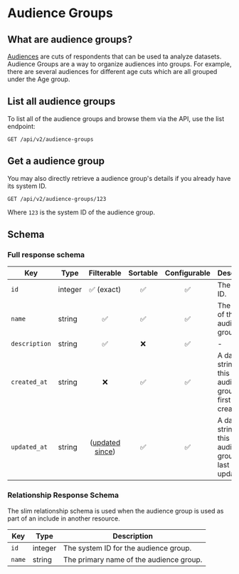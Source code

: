 # Audience Groups

## What are audience groups?

[Audiences](audiences.md) are cuts of respondents that can be used ta analyze datasets. Audience Groups are a way to
organize audiences into groups. For example, there are several audiences for different age cuts which are all grouped
under the Age group.

## List all audience groups

To list all of the audience groups and browse them via the API, use the list endpoint:

```http request
GET /api/v2/audience-groups
```

## Get a audience group

You may also directly retrieve a audience group's details if you already have its system ID.

```http request
GET /api/v2/audience-groups/123
```

Where `123` is the system ID of the audience group.

## Schema

### Full response schema

| Key           | Type    |                Filterable                 |      Sortable      |    Configurable    | Description                                                   |
|---------------|---------|:-----------------------------------------:|:------------------:|:------------------:|---------------------------------------------------------------|
| `id`          | integer |        :white_check_mark: (exact)         | :white_check_mark: | :white_check_mark: | The system ID.                                                |
| `name`        | string  |            :white_check_mark:             | :white_check_mark: | :white_check_mark: | The name of the audience group.                               |
| `description` | string  |            :white_check_mark:             |        :x:         | :white_check_mark: | -                                                             |
| `created_at`  | string  |                    :x:                    | :white_check_mark: | :white_check_mark: | A datetime string when this audience group was first created. |
| `updated_at`  | string  | ([updated since](../customizing/filters)) | :white_check_mark: | :white_check_mark: | A datetime string when this audience group was last updated.  |

### Relationship Response Schema

The slim relationship schema is used when the audience group is used as part of an include in another resource.

| Key    | Type    | Description                             |
|--------|---------|-----------------------------------------|
| `id`   | integer | The system ID for the audience group.   |
| `name` | string  | The primary name of the audience group. |

